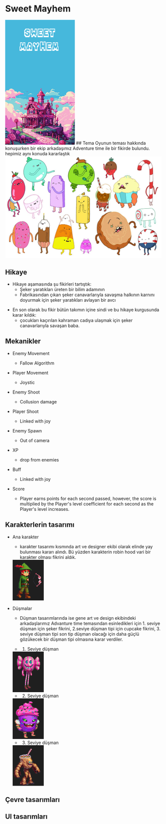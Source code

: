 # Sweet Mayhem
<img width="224" height="400" src="Readme images/sweet_mayhem.png">
## Tema
Oyunun teması hakkında konuşurken bir ekip arkadaşımız Adventure time ile bir fikirde bulundu. hepimiz aynı konuda kararlaştık
<img src= "Readme images/teama.png">


## Hikaye
- Hikaye aşamasında şu fikirleri tartıştık: 
    * Şeker yaratıkları üreten bir bilim adamının 
    * Fabrikasından çıkan şeker canavarlarıyla savaşma
    halkının karnını doyurmak için şeker yaratıkları avlayan bir avcı

* En son olarak bu fikir bütün takımın içine sindi ve bu hikaye kurgusunda karar kıldık: 
    - çocukları kaçırılan kahraman cadıya ulaşmak için şeker canavarlarıyla savaşan baba.

## Mekanikler
- Enemy Movement
    * Fallow Algorithm

- Player Movement
    * Joystic

- Enemy Shoot
    * Collusion damage

- Player Shoot
    * Linked with joy

- Enemy Spawn
    * Out of camera

- XP
    * drop from enemies

- Buff
    * Linked with joy

- Score
    * Player earns points for each second passed, however, the score is multiplied by the Player's level coefficient for each second as the Player's level increases.

## Karakterlerin tasarımı
- Ana karakter

    * karakter tasarımı kısmında art ve designer ekibi olarak elinde yay bulunması kararı alındı. Bü yüzden karakterin robin hood vari bir karakter olması fikrini aldık.

    <img width="100" height="130" src="Readme images/Player.png">



- Düşmalar

    * Düşman tasarımlarında ise gene art ve design ekibindeki arkadaşlarımız Advanture time temasından esinledikleri için 1. seviye düşman için şeker fikrini, 2.seviye düşman tipi için cupcake fikrini, 3. seviye düşman tipi son tip düşman olacağı için daha güçlü gözükecek bir düşman tipi olmasına karar verdiler.

    * 1. Seviye düşman

    <img width="100" height="130" src="Readme images/enemy1.png">

    * 2. Seviye düşman

    <img width="100" height="130" src="Readme images/enemy2.png">

    * 3. Seviye düşman

    <img width="100" height="130" src="Readme images/enemy3.png">


## Çevre tasarımları
## UI tasarımları

